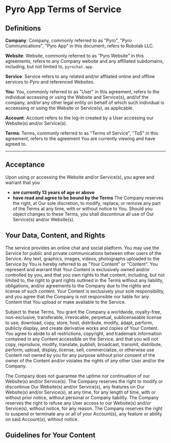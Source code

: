 # Pyro App Terms of Service

## Definitions
**Company**: Company, commonly referred to as "Pyro", "Pyro Communications", "Pyro App" in this document, refers to Robolab LLC.

**Website**: Website, commonly referred to as "Pyro Website" in this agreements, refers to any Company website and any affiliated subdomains, including, but not limited to, `pyrochat.app`.

**Service**: Service refers to any related and/or affilated online and offline services to Pyro and referenced Websites.

**You**: You, commonly referred to as "User" in this agreement, refers to the individual accessing or using the Website and Service(s), and/of the company, and/or any other legal entity on behalf of which such individual is acceessing or using the Website or Service(s), as applicable.

**Account**: Account refers to the log-in created by a User accessing our Website(s) and/or Service(s).

**Terms**: Terms, commonly referred to as "Terms of Service", "ToS" in this agreement, refers to the agreement You are currently viewing and have agreed to.

***
## Acceptance
Upon using or accessing the Website and/or Service(s), you agree and warrant that you
- **are currently 13 years of age or above**
- **have read and agree to be bound by the Terms**
The Company reserves the right, at Our sole discretion, to modify, replace, or remove any part of the Terms at any time, with or without notice to You. Should you object changes to these Terms, you shall discontinue all use of Our Service(s) and/or Website(s).

## Your Data, Content, and Rights
The service provides an online chat and social platform. You may use the Service for public and private communications between other users of the Service. Any text, graphics, images, videos, photographs uploaded to the Service by You is hereby referred to as "Your Content" or "Content". You represent and warrant that Your Content is exclusively owned and/or controlled by you, and that you own rights to that content, including, but not limited to, the right to grant rights outlined in the Terms without any liability, obligations, and/or agreements to the Company due to the rights and license of such content. Your Content is exclusively your sole responsibility, and you agree that the Company is not responsible nor liable for any Content that You upload or make available to the Service.

Subject to these Terms, You grant the Company a worldwide, royalty-free, non-exclusive, transferable, irrevocable, perpetual, sublicenseable license to use, download, copy, store, host, distribute, modify, adapt, perform, publicly display, and create derivative works and copies of Your Content. You agree to abide to all restrictions, copyright, and trademark information contained in any Content accessible on the Service, and that you will not copy, reproduce, modify, translate, publish, broadcast, transmit, distribute, perform, upload, display, license, sell, commercialize, or otherwise use Content not owned by you for any purpose without prior consent of the owner of the Content and/or violates the rights of any other User and/or the Company.

The Company does not guarantee the uptime nor continuation of our Website(s) and/or Service(s). The Company reserves the right to modify or discontinue Our Website(s) and/or Service(s), any features on Our Website(s) and/or Service(s), at any time, for any length of time, with or without prior notice, without personal or Company liability. The Company reserves the right to refuse any User access to our Website(s) and/or Service(s), without notice, for any reason. The Company reserves the right to suspend or terminate any or all of your Account(s), any feature or ability on said Account(s), without notice.

## Guidelines for Your Content

